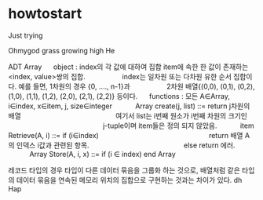 # howtostart
Just trying

Ohmygod
grass growing
high
He

ADT Array
     object : index의 각 값에 대하여 집합 item에 속한 한 값이 존재하는 <index, value>쌍의 집합. 
                  index는 일차원 또는 다차원 유한 순서 집합이다. 예를 들면, 1차원의 경우 {0, …., n-1}과 
                  2차원 배열{(0,0), (0,1), (0,2), (1,0), (1,1), (1,2), (2,0), (2,1), (2,2)} 등이다.
     functions : 모든 A∈Array, i∈index, x∈item, j, size∈integer
           Array create(j, list) ::= return j차원의 배열
                                                여기서 list는 i번째 원소가 i번째 차원의 크기인
                                                 j-tuple이며 item들은 정의 되지 않았음.
           item Retrieve(A, i) ::= if (i∈index)
                                                        return 배열 A의 인덱스 i값과 관련된 항목.
                                                else return 에러.
           Array Store(A, i, x) ::= if (i ∈ index)
end Array

레코드 타입의 경우 타입이 다른 데이터 묶음을 그룹화 하는 것으로, 배열처럼 같은 타입의 데이터 묶음을 연속된 메모리 위치의 집합으로 구현하는 것과는 차이가 있다. 
dh
Hap
